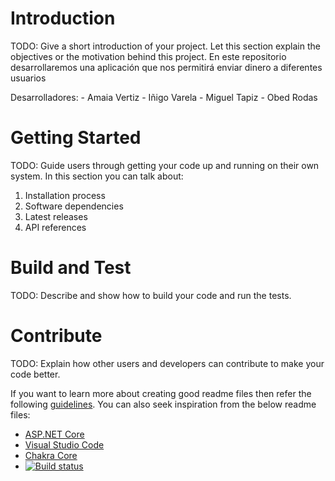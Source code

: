 # Introduction 
TODO: Give a short introduction of your project. Let this section explain the objectives or the motivation behind this project. 
En este repositorio desarrollaremos una aplicación que nos permitirá enviar dinero a diferentes usuarios

Desarrolladores:
    - Amaia Vertiz
    - Iñigo Varela
    - Miguel Tapiz
    - Obed Rodas 


# Getting Started
TODO: Guide users through getting your code up and running on their own system. In this section you can talk about:
1.	Installation process
2.	Software dependencies
3.	Latest releases
4.	API references

# Build and Test
TODO: Describe and show how to build your code and run the tests. 

# Contribute
TODO: Explain how other users and developers can contribute to make your code better. 

If you want to learn more about creating good readme files then refer the following [guidelines](https://docs.microsoft.com/en-us/azure/devops/repos/git/create-a-readme?view=azure-devops). You can also seek inspiration from the below readme files:
- [ASP.NET Core](https://github.com/aspnet/Home)
- [Visual Studio Code](https://github.com/Microsoft/vscode)
- [Chakra Core](https://github.com/Microsoft/ChakraCore)
- [![Build status](https://dev.azure.com/tracasa-sm-2024/CleanCashCourier/_apis/build/status/CleanCashCourier-ASP.NET%20Core-CI)](https://dev.azure.com/tracasa-sm-2024/CleanCashCourier/_build/latest?definitionId=1)